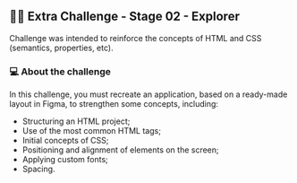 ## :man_astronaut: Extra Challenge - Stage 02 - Explorer 

Challenge was intended to reinforce the concepts of HTML and CSS (semantics, properties, etc).

### 💻 About the challenge

In this challenge, you must recreate an application, based on a ready-made layout in Figma, to strengthen some concepts, including:

- Structuring an HTML project;
- Use of the most common HTML tags;
- Initial concepts of CSS;
- Positioning and alignment of elements on the screen;
- Applying custom fonts;
- Spacing.
